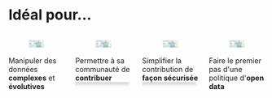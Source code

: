 <h1
  class="has-text-centered mt-6 mb-6 pt-6">
  Idéal pour...
</h1>

<div class="columns mb-6 pb-6">
  <div class="column">
    <div
      class="card"
      style="box-shadow: -5px 5px 5px #D7D7D7 ;">
      <div class="card-image">
        <figure class="image mx-0">
          <img
            class=""
            src="https://raw.githubusercontent.com/multi-coop/datami-website-content/main/images/screenshots/gitfile-csv-preview-map-01.png"
            alt="MULTIFILES WIDGET"/>
        </figure>
      </div>
      <div class="card-content">
        <div class="content is-size-4">
          Manipuler des données <b>complexes</b> et <b>évolutives</b>
        </div>
      </div>
    </div>
  </div>
  <div class="column">
    <div
      class="card"
      style="box-shadow: -5px 5px 5px #D7D7D7 ;">
      <div class="card-image">
        <figure class="image mx-0">
          <img
            class=""
            src="https://raw.githubusercontent.com/multi-coop/datami-website-content/main/images/screenshots/gitfile-csv-preview-map-01.png"
            alt="MULTIFILES WIDGET"/>
        </figure>
      </div>
      <div class="card-content">
        <div class="content is-size-4">
          Permettre à sa communauté de <b>contribuer</b>
        </div>
      </div>
    </div>
  </div>
  <div class="column">
    <div
      class="card"
      style="box-shadow: -5px 5px 5px #D7D7D7 ;">
      <div class="card-image">
        <figure class="image mx-0">
          <img
            class=""
            src="https://raw.githubusercontent.com/multi-coop/datami-website-content/main/images/screenshots/gitfile-csv-preview-map-01.png"
            alt="MULTIFILES WIDGET"/>
        </figure>
      </div>
      <div class="card-content">
        <div class="content is-size-4">
          Simplifier la contribution de 
          <b>façon sécurisée</b>
        </div>
      </div>
    </div>
  </div>
  <div class="column">
    <div
      class="card"
      style="box-shadow: -5px 5px 5px #D7D7D7 ;">
      <div class="card-image">
        <figure class="image mx-0">
          <img
            class=""
            src="https://raw.githubusercontent.com/multi-coop/datami-website-content/main/images/screenshots/gitfile-csv-preview-map-01.png"
            alt="MULTIFILES WIDGET"/>
        </figure>
      </div>
      <div class="card-content">
        <div class="content is-size-4">
          Faire le premier pas d'une politique d'<b>open data</b>
        </div>
      </div>
    </div>
  </div>
</div>
